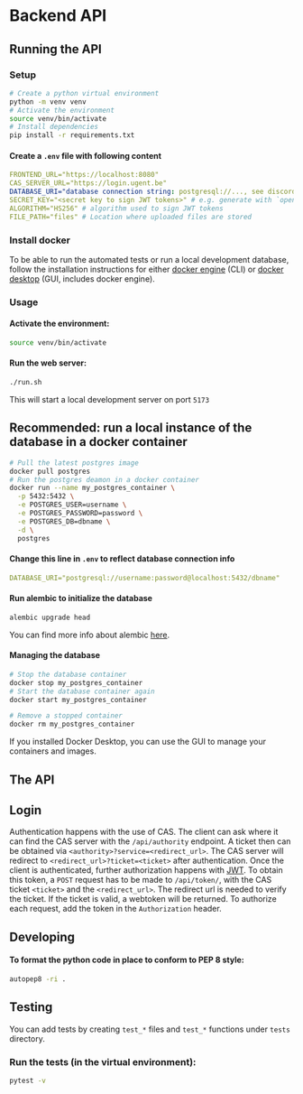 # Backend API

## Running the API

### Setup

```sh
# Create a python virtual environment
python -m venv venv
# Activate the environment
source venv/bin/activate
# Install dependencies
pip install -r requirements.txt
```

#### Create a `.env` file with following content

```yml
FRONTEND_URL="https://localhost:8080"
CAS_SERVER_URL="https://login.ugent.be"
DATABASE_URI="database connection string: postgresql://..., see discord..."
SECRET_KEY="<secret key to sign JWT tokens>" # e.g. generate with `openssl rand -hex 32`
ALGORITHM="HS256" # algorithm used to sign JWT tokens
FILE_PATH="files" # Location where uploaded files are stored
```

### Install docker

To be able to run the automated tests or run a local development database,
follow the installation instructions for either
[docker engine](https://docs.docker.com/engine/install/) (CLI) or [docker desktop](https://www.docker.com/get-started/) (GUI, includes docker engine).

### Usage

#### Activate the environment:

```sh
source venv/bin/activate
```

#### Run the web server:

```sh
./run.sh
```

This will start a local development server on port `5173`

## Recommended: run a local instance of the database in a docker container

```sh
# Pull the latest postgres image
docker pull postgres
# Run the postgres deamon in a docker container
docker run --name my_postgres_container \
  -p 5432:5432 \
  -e POSTGRES_USER=username \
  -e POSTGRES_PASSWORD=password \
  -e POSTGRES_DB=dbname \
  -d \
  postgres
```

#### Change this line in `.env` to reflect database connection info
```yml
DATABASE_URI="postgresql://username:password@localhost:5432/dbname"
```

#### Run alembic to initialize the database
```sh
alembic upgrade head
```

You can find more info about alembic [here](alembic/README.md).

#### Managing the database
```sh
# Stop the database container
docker stop my_postgres_container
# Start the database container again
docker start my_postgres_container

# Remove a stopped container
docker rm my_postgres_container
```
If you installed Docker Desktop, you can use the GUI to manage your containers and images.

## The API

## Login

Authentication happens with the use of CAS. The client can ask where it can find
the CAS server with the `/api/authority` endpoint. A ticket then can be obtained
via `<authority>?service=<redirect_url>`. The CAS server will redirect to
`<redirect_url>?ticket=<ticket>` after authentication. Once the client is
authenticated, further authorization happens with [JWT](https://jwt.io/). To
obtain this token, a `POST` request has to be made to `/api/token/`, with the
CAS ticket `<ticket>` and the `<redirect_url>`. The redirect url is needed to
verify the ticket. If the ticket is valid, a webtoken will be returned. To
authorize each request, add the token in the `Authorization` header.

## Developing

#### To format the python code in place to conform to PEP 8 style:

```sh
autopep8 -ri .
```

## Testing

You can add tests by creating `test_*` files and `test_*` functions under `tests` directory.

### Run the tests (in the virtual environment):

```sh
pytest -v
```
